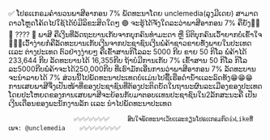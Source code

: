 ✅ ໂປຣເເກຣມຄຳນວນພາສີອາກອນ 7% ພັດທະນາໂດຍ unclemedia(ລຸງມີເດຍ) ສາມາດດາວໂຫຼດໂຄ້ດໄປໃຊ້ໄດ້ບໍ່ມີລິຂະສິດໃດໆ
🟣 ຈະຮູ້ໄດ້ຈັງໃດລະວ່າພາສີອາກອນ 7% ຄືຍັງ🤣🤣🤣 ????
🔵 ພາສີ ຄືເງີນທີ່ລັດຖະບານເກັບຈາກບຸກຄົນທຳມະດາ ຫຼື ນິຕິບຸກຄົນເວົ້າຍາກບໍ່ເຂົ້າໃຈ🤣🤣🤣ເວົ້າງ່າຍກໍ່ຄືລັດທະບານເກັບເງີນຈາກປະຊາຊົນເງີນພໍ່ຄ້າຊາວຂາຍທັ່ງພາຍໃນປະເທດ ເເລະ ຕ່າງປະເທດ ຕົວຢ່າງງ່າຍໆ ຄືເຂົ້າສານກິໂລລະ 5000 ກີບ ຂາຍ 50 ກິໂລ ພໍ່ຄ້າໄດ້ 233,644 ກີບ ລັດທະບານໄດ້ 16,355ກີບ ຖ້າບໍມີການເກັບ 7% ເຂົ້າສານ 50 ກິໂລ ກິໂລລະ5000ກີບພໍ່ຄ້າຈະໄດ້250,000ກີບ ທີ່ເຮົາມັກເອີ່ນການວ່າພາສີອາກອນ 7% ລັດທະບານຈະນຳລາຍໄດ້ 7% ສ່ວນນີ້ໄປພັດທະນາປະເທດບໍເເມ່ນໄປຊື້ເຮືອດຳນໍ້າເເລະລົດທັງ😁😁😁 ການເສຍພາສີຈື່ງເປັນໜ້າທີ່ຂອງປະຊາຊົນທີ່ຕ້ອງປະຕິດບັດໃນຖານະຜົນລະເມືອງຂອງປະເທດ ໂດຍປະໂຫຍດຂອງການເສຍພາສີຈະຍ້ອນກັບມາຕອບເເທນປະຊາຊົນໃນ2ລັກສະນະຄື ເປັນເງີນເດືອນຂອງພະນັກງານລັກ ເເລະ ນຳໄປພັດທະນາປະເທດ




                      ✅✅✅✅✅✅✅     ສົນໃຈພັດທະນາເວັບເເລະຂຽນໂປຣເເກຣມກົດ👍Likeທີ່ ເພຈ: @unclemedia    ✅✅✅✅✅✅✅✅


